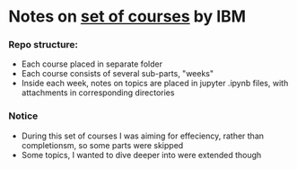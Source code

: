 # Notes on [set of courses](https://www.coursera.org/professional-certificates/ai-engineer#courses) by IBM

### Repo structure:
- Each course placed in separate folder
- Each course consists of several sub-parts, "weeks"
- Inside each week, notes on topics are placed in jupyter .ipynb files, with attachments in corresponding directories

### Notice
- During this set of courses I was aiming for effeciency, rather than completionsm, so some parts were skipped
- Some topics, I wanted to dive deeper into were extended though
